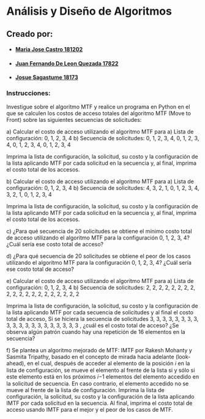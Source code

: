 # Análisis y Diseño de Algoritmos

## Creado por:

- #### [Maria Jose Castro 181202](https://github.com/iconicmajo)

- #### [Juan Fernando De Leon Quezada 17822](https://github.com/juanferdeleon)

- #### [Josue Sagastume 18173](https://github.com/JosueS22)

### Instrucciones:

Investigue sobre el algoritmo MTF y realice un programa en Python en el que se calculen los costos de acceso totales del algoritmo MTF (Move to Front) sobre las siguientes secuencias de solicitudes:

a) Calcular el costo de acceso utilizando el algoritmo MTF para
a) Lista de configuración: 0, 1, 2, 3, 4
b) Secuencia de solicitudes: 0, 1, 2, 3, 4, 0, 1, 2, 3, 4, 0, 1, 2, 3, 4, 0, 1, 2, 3, 4

Imprima la lista de configuración, la solicitud, su costo y la configuración de la lista aplicando MTF por cada solicitud en la secuencia y, al final, imprima el costo total de los accesos.

b) Calcular el costo de acceso utilizando el algoritmo MTF para
a) Lista de configuración: 0, 1, 2, 3, 4
b) Secuencia de solicitudes: 4, 3, 2, 1, 0, 1, 2, 3, 4, 3, 2, 1, 0, 1, 2, 3, 4

Imprima la lista de configuración, la solicitud, su costo y la configuración de la lista aplicando MTF por cada solicitud en la secuencia y, al final, imprima el costo total de los accesos.

c) ¿Para qué secuencia de 20 solicitudes se obtiene el mínimo costo total de acceso utilizando el algoritmo MTF para la configuración 0, 1, 2, 3, 4? ¿Cuál sería ese costo total de acceso?

d) ¿Para qué secuencia de 20 solicitudes se obtiene el peor de los casos utilizando el algoritmo MTF para la configuración 0, 1, 2, 3, 4? ¿Cuál sería ese costo total de acceso?

e) Calcular el costo de acceso utilizando el algoritmo MTF para
a) Lista de configuración: 0, 1, 2, 3, 4
b) Secuencia de solicitudes: 2, 2, 2, 2, 2, 2, 2, 2, 2, 2, 2, 2, 2, 2, 2, 2, 2, 2, 2, 2

Imprima la lista de configuración, la solicitud, su costo y la configuración de la lista aplicando MTF por cada secuencia de solicitudes y al final el costo total de acceso, Si se hiciera la secuencia de solicitudes 3, 3, 3, 3, 3, 3, 3, 3, 3, 3, 3, 3, 3, 3, 3, 3, 3, 3, 3, 3 , ¿cuál es el costo total de acceso? ¿Se observa algún patrón cuando hay una repetición de 16 elementos en la secuencia?

f) Se plantea un algoritmo mejorado de MTF: IMTF por Rakesh Mohanty y Sasmita Tripathy, basado en el concepto de mirada hacia adelante (look-ahead), en el cual, después de acceder al elemento de la posición 𝑖 en la lista de configuración, se mueve el elemento al frente de la lista si y sólo si este elemento está en los próximos 𝑖−1 elementos del elemento accedido en la solicitud de secuencia. En caso contrario, el elemento accedido no se mueve al frente de la lista de configuración. Imprima la lista de configuración, la solicitud, su costo y la configuración de la lista aplicando IMTF por cada solicitud en la secuencia. Al final, imprima el costo total de acceso usando IMTF para el mejor y el peor de los casos de MTF.
